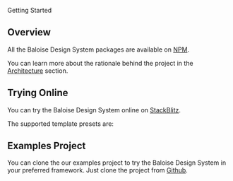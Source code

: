 <bal-doc-banner id="anchor--development-getting-started--page" subtitle="Development">Getting Started</bal-doc-banner>

## Overview

All the Baloise Design System packages are available on [NPM](https://www.npmjs.com/).

You can learn more about the rationale behind the project in the [Architecture](?path=/docs/design-system--page#architecture) section.

## Trying Online

You can try the Baloise Design System online on [StackBlitz](https://stackblitz.com/edit/baloise-design-system).

The supported template presets are:

<bal-button-group>
<bal-doc-stackblitz framework="angular" visible label="Angular"></bal-doc-stackblitz>
<bal-doc-stackblitz framework="react" visible label="React"></bal-doc-stackblitz>
<bal-doc-stackblitz framework="html" visible label="HTML + JavaScript"></bal-doc-stackblitz>
</bal-button-group>

## Examples Project

You can clone the our examples project to try the Baloise Design System in your preferred framework.
Just clone the project from [Github](https://github.com/baloise/design-system-examples).
